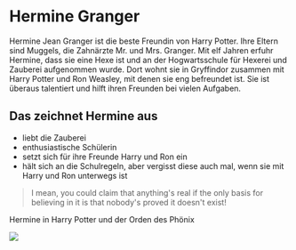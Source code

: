 # Hermine Granger

Hermine Jean Granger ist die beste Freundin von Harry Potter. Ihre Eltern sind Muggels, die Zahnärzte Mr. und Mrs. Granger. Mit elf Jahren erfuhr Hermine, dass sie eine Hexe ist und an der Hogwartsschule für Hexerei und Zauberei aufgenommen wurde. Dort wohnt sie in Gryffindor zusammen mit Harry Potter und Ron Weasley, mit denen sie eng befreundet ist. Sie ist überaus talentiert und hilft ihren Freunden bei vielen Aufgaben.

## Das zeichnet Hermine aus
* liebt die Zauberei
* enthusiastische Schülerin
* setzt sich für ihre Freunde Harry und Ron ein
* hält sich an die Schulregeln, aber vergisst diese auch mal, wenn sie mit Harry und Ron unterwegs ist


> I mean, you could claim that anything's real 
> if the only basis for believing in it is 
> that nobody's proved it doesn't exist!

Hermine in Harry Potter und der Orden des Phönix


<img src="https://upload.wikimedia.org/wikipedia/commons/thumb/3/34/Hermione_Granger.jpg/289px-Hermione_Granger.jpg">
